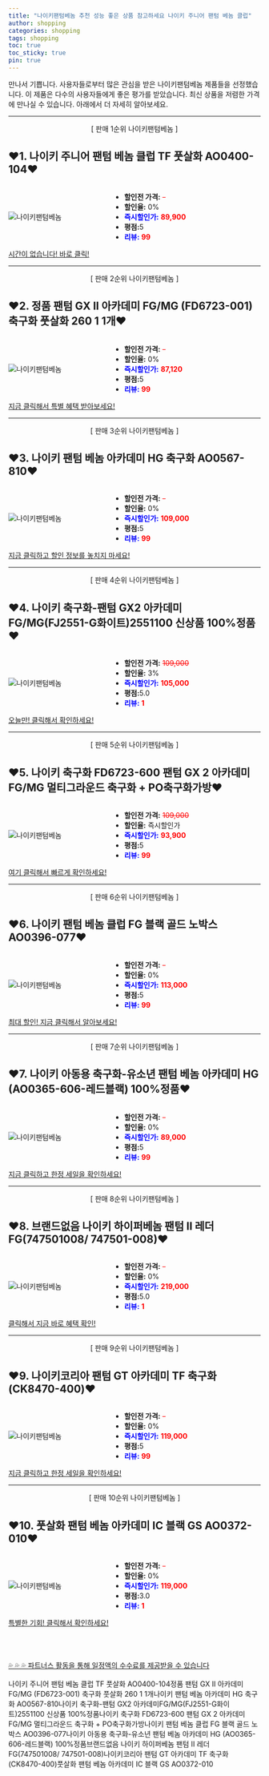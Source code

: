 ```yaml
---
title: "나이키팬텀베놈 추천 성능 좋은 상품 참고하세요 나이키 주니어 팬텀 베놈 클럽"
author: shopping
categories: shopping
tags: shopping
toc: true
toc_sticky: true
pin: true
---
```

만나서 기쁩니다. 사용자들로부터 많은 관심을 받은 나이키팬텀베놈 제품들을 선정했습니다. 이 제품은 다수의 사용자들에게 좋은 평가를 받았습니다. 최신 상품을 저렴한 가격에 만나실 수 있습니다. 아래에서 더 자세히 알아보세요.

---
<p class="toplist" style="margin: 0 auto; display: block; width: fit-content;">[ 판매 1순위 나이키팬텀베놈 ]</p>

<h2><strong>❤️1. 나이키 주니어 팬텀 베놈 클럽 TF 풋살화 AO0400-104❤️</strong></h2>

<div style="display: flex; align-items: center;">
    <div style="flex: 0.4;">
        <img src="https://thumbnail9.coupangcdn.com/thumbnails/remote/230x230ex/image/vendor_inventory/96bd/cdc1c489c3b316dc19933fb0302bd329055a77ac0ca4624b813798162d88.jpg" alt="나이키팬텀베놈" style="max-width: 100%;">
    </div>
    <div style="flex: 0.6; margin-left: 10px;">
        <ul>
            <li><strong>할인전 가격:</strong> <del style="color: red;">-</del></li>
            <li><strong>할인율:</strong> 0%</li>
            <li><span style='color:blue'><strong>즉시할인가:</strong></span> <span style='color:red'><strong>89,900</strong></span></li>
            <li><strong>평점:</strong>5</li>
            <li><span style='color:blue'><strong>리뷰:</strong></span> <span style='color:red'><strong>99</strong></span></li>
        </ul>
    </div>
</div>
<div class="center">
    <a href="https://selin100587001.github.io?lptag=AF9450613&subid=githubio&pageKey=8250162840&traceid=V0-153&itemId=23750309550&vendorItemId=90774833829" class="myButton">
        시간이 없습니다! 바로 클릭!
    </a>
</div>


---
<p class="toplist" style="margin: 0 auto; display: block; width: fit-content;">[ 판매 2순위 나이키팬텀베놈 ]</p>

<h2><strong>❤️2. 정품 팬텀 GX II 아카데미 FG/MG (FD6723-001) 축구화 풋살화 260 1 1개❤️</strong></h2>

<div style="display: flex; align-items: center;">
    <div style="flex: 0.4;">
        <img src="https://thumbnail6.coupangcdn.com/thumbnails/remote/230x230ex/image/vendor_inventory/f59b/92af639bc274fb89953a5b92d6cd42b6e36efdcbecfe49f7909b46eeca15.jpg" alt="나이키팬텀베놈" style="max-width: 100%;">
    </div>
    <div style="flex: 0.6; margin-left: 10px;">
        <ul>
            <li><strong>할인전 가격:</strong> <del style="color: red;">-</del></li>
            <li><strong>할인율:</strong> 0%</li>
            <li><span style='color:blue'><strong>즉시할인가:</strong></span> <span style='color:red'><strong>87,120</strong></span></li>
            <li><strong>평점:</strong>5</li>
            <li><span style='color:blue'><strong>리뷰:</strong></span> <span style='color:red'><strong>99</strong></span></li>
        </ul>
    </div>
</div>
<div class="center">
    <a href="https://selin100587001.github.io?lptag=AF9450613&subid=githubio&pageKey=7859138145&traceid=V0-153&itemId=21441405514&vendorItemId=88496027853" class="myButton">
        지금 클릭해서 특별 혜택 받아보세요!
    </a>
</div>


---
<p class="toplist" style="margin: 0 auto; display: block; width: fit-content;">[ 판매 3순위 나이키팬텀베놈 ]</p>

<h2><strong>❤️3. 나이키 팬텀 베놈 아카데미 HG 축구화 AO0567-810❤️</strong></h2>

<div style="display: flex; align-items: center;">
    <div style="flex: 0.4;">
        <img src="https://thumbnail6.coupangcdn.com/thumbnails/remote/230x230ex/image/vendor_inventory/2cf9/0edb2c2706ef4aef66993cbcf0cfa66b41350081ce4a4ca765fb43999616.jpg" alt="나이키팬텀베놈" style="max-width: 100%;">
    </div>
    <div style="flex: 0.6; margin-left: 10px;">
        <ul>
            <li><strong>할인전 가격:</strong> <del style="color: red;">-</del></li>
            <li><strong>할인율:</strong> 0%</li>
            <li><span style='color:blue'><strong>즉시할인가:</strong></span> <span style='color:red'><strong>109,000</strong></span></li>
            <li><strong>평점:</strong>5</li>
            <li><span style='color:blue'><strong>리뷰:</strong></span> <span style='color:red'><strong>99</strong></span></li>
        </ul>
    </div>
</div>
<div class="center">
    <a href="https://selin100587001.github.io?lptag=AF9450613&subid=githubio&pageKey=6940586039&traceid=V0-153&itemId=16828455335&vendorItemId=90766190890" class="myButton">
        지금 클릭하고 할인 정보를 놓치지 마세요!
    </a>
</div>


---
<p class="toplist" style="margin: 0 auto; display: block; width: fit-content;">[ 판매 4순위 나이키팬텀베놈 ]</p>

<h2><strong>❤️4. 나이키 축구화-팬텀 GX2 아카데미FG/MG(FJ2551-G화이트)2551100 신상품 100%정품❤️</strong></h2>

<div style="display: flex; align-items: center;">
    <div style="flex: 0.4;">
        <img src="https://thumbnail6.coupangcdn.com/thumbnails/remote/230x230ex/image/vendor_inventory/4c0b/854484f26622f81fa38670a959c23987b42d3bff60035851050100c8fdc1.jpg" alt="나이키팬텀베놈" style="max-width: 100%;">
    </div>
    <div style="flex: 0.6; margin-left: 10px;">
        <ul>
            <li><strong>할인전 가격:</strong> <del style="color: red;">109,000</del></li>
            <li><strong>할인율:</strong> 3%</li>
            <li><span style='color:blue'><strong>즉시할인가:</strong></span> <span style='color:red'><strong>105,000</strong></span></li>
            <li><strong>평점:</strong>5.0</li>
            <li><span style='color:blue'><strong>리뷰:</strong></span> <span style='color:red'><strong>1</strong></span></li>
        </ul>
    </div>
</div>
<div class="center">
    <a href="https://selin100587001.github.io?lptag=AF9450613&subid=githubio&pageKey=7859724993&traceid=V0-153&itemId=21444919702&vendorItemId=88499516451" class="myButton">
        오늘만! 클릭해서 확인하세요!
    </a>
</div>


---
<p class="toplist" style="margin: 0 auto; display: block; width: fit-content;">[ 판매 5순위 나이키팬텀베놈 ]</p>

<h2><strong>❤️5. 나이키 축구화 FD6723-600 팬텀 GX 2 아카데미 FG/MG 멀티그라운드 축구화 + PO축구화가방❤️</strong></h2>

<div style="display: flex; align-items: center;">
    <div style="flex: 0.4;">
        <img src="https://thumbnail6.coupangcdn.com/thumbnails/remote/230x230ex/image/vendor_inventory/3761/7869c430decc0f9433e6332daa414b1292abcb8a39c34e88db031ea2843f.jpg" alt="나이키팬텀베놈" style="max-width: 100%;">
    </div>
    <div style="flex: 0.6; margin-left: 10px;">
        <ul>
            <li><strong>할인전 가격:</strong> <del style="color: red;">109,000</del></li>
            <li><strong>할인율:</strong> 즉시할인가</li>
            <li><span style='color:blue'><strong>즉시할인가:</strong></span> <span style='color:red'><strong>93,900</strong></span></li>
            <li><strong>평점:</strong>5</li>
            <li><span style='color:blue'><strong>리뷰:</strong></span> <span style='color:red'><strong>99</strong></span></li>
        </ul>
    </div>
</div>
<div class="center">
    <a href="https://selin100587001.github.io?lptag=AF9450613&subid=githubio&pageKey=8184843463&traceid=V0-153&itemId=23406323317&vendorItemId=90433478224" class="myButton">
        여기 클릭해서 빠르게 확인하세요!
    </a>
</div>


---
<p class="toplist" style="margin: 0 auto; display: block; width: fit-content;">[ 판매 6순위 나이키팬텀베놈 ]</p>

<h2><strong>❤️6. 나이키 팬텀 베놈 클럽 FG 블랙 골드 노박스 AO0396-077❤️</strong></h2>

<div style="display: flex; align-items: center;">
    <div style="flex: 0.4;">
        <img src="https://thumbnail10.coupangcdn.com/thumbnails/remote/230x230ex/image/vendor_inventory/f192/003ee06c967dbb6b12787c0e1c9ec27ba97f40977cc846ad9fec74d7fe6f.jpg" alt="나이키팬텀베놈" style="max-width: 100%;">
    </div>
    <div style="flex: 0.6; margin-left: 10px;">
        <ul>
            <li><strong>할인전 가격:</strong> <del style="color: red;">-</del></li>
            <li><strong>할인율:</strong> 0%</li>
            <li><span style='color:blue'><strong>즉시할인가:</strong></span> <span style='color:red'><strong>113,000</strong></span></li>
            <li><strong>평점:</strong>5</li>
            <li><span style='color:blue'><strong>리뷰:</strong></span> <span style='color:red'><strong>99</strong></span></li>
        </ul>
    </div>
</div>
<div class="center">
    <a href="https://selin100587001.github.io?lptag=AF9450613&subid=githubio&pageKey=7870003215&traceid=V0-153&itemId=21496745014&vendorItemId=88550549752" class="myButton">
        최대 할인! 지금 클릭해서 알아보세요!
    </a>
</div>


---
<p class="toplist" style="margin: 0 auto; display: block; width: fit-content;">[ 판매 7순위 나이키팬텀베놈 ]</p>

<h2><strong>❤️7. 나이키 아동용 축구화-유소년 팬텀 베놈 아카데미 HG (AO0365-606-레드블랙) 100%정품❤️</strong></h2>

<div style="display: flex; align-items: center;">
    <div style="flex: 0.4;">
        <img src="https://thumbnail6.coupangcdn.com/thumbnails/remote/230x230ex/image/vendor_inventory/93e6/de9aec5e9783cda36ef36b1cb55e566ea574b16e6ee6478a892949b13db1.jpg" alt="나이키팬텀베놈" style="max-width: 100%;">
    </div>
    <div style="flex: 0.6; margin-left: 10px;">
        <ul>
            <li><strong>할인전 가격:</strong> <del style="color: red;">-</del></li>
            <li><strong>할인율:</strong> 0%</li>
            <li><span style='color:blue'><strong>즉시할인가:</strong></span> <span style='color:red'><strong>89,000</strong></span></li>
            <li><strong>평점:</strong>5</li>
            <li><span style='color:blue'><strong>리뷰:</strong></span> <span style='color:red'><strong>99</strong></span></li>
        </ul>
    </div>
</div>
<div class="center">
    <a href="https://selin100587001.github.io?lptag=AF9450613&subid=githubio&pageKey=4960425862&traceid=V0-153&itemId=6569260148&vendorItemId=82147316345" class="myButton">
        지금 클릭하고 한정 세일을 확인하세요!
    </a>
</div>


---
<p class="toplist" style="margin: 0 auto; display: block; width: fit-content;">[ 판매 8순위 나이키팬텀베놈 ]</p>

<h2><strong>❤️8. 브랜드없음 나이키 하이퍼베놈 팬텀 II 레더 FG(747501008/ 747501-008)❤️</strong></h2>

<div style="display: flex; align-items: center;">
    <div style="flex: 0.4;">
        <img src="https://thumbnail9.coupangcdn.com/thumbnails/remote/230x230ex/image/vendor_inventory/9f3e/9eacefdb1d80afaa5791a9e906ce888320dcb695b89a7be3b2439196116e.jpg" alt="나이키팬텀베놈" style="max-width: 100%;">
    </div>
    <div style="flex: 0.6; margin-left: 10px;">
        <ul>
            <li><strong>할인전 가격:</strong> <del style="color: red;">-</del></li>
            <li><strong>할인율:</strong> 0%</li>
            <li><span style='color:blue'><strong>즉시할인가:</strong></span> <span style='color:red'><strong>219,000</strong></span></li>
            <li><strong>평점:</strong>5.0</li>
            <li><span style='color:blue'><strong>리뷰:</strong></span> <span style='color:red'><strong>1</strong></span></li>
        </ul>
    </div>
</div>
<div class="center">
    <a href="https://selin100587001.github.io?lptag=AF9450613&subid=githubio&pageKey=5423476267&traceid=V0-153&itemId=8196532431&vendorItemId=75484639449" class="myButton">
        클릭해서 지금 바로 혜택 확인!
    </a>
</div>


---
<p class="toplist" style="margin: 0 auto; display: block; width: fit-content;">[ 판매 9순위 나이키팬텀베놈 ]</p>

<h2><strong>❤️9. 나이키코리아 팬텀 GT 아카데미 TF 축구화 (CK8470-400)❤️</strong></h2>

<div style="display: flex; align-items: center;">
    <div style="flex: 0.4;">
        <img src="https://thumbnail8.coupangcdn.com/thumbnails/remote/230x230ex/image/vendor_inventory/ba15/3edba6429bdad4559164d5c61e71609038a13c53b8f0cff612f7bba25c51.jpg" alt="나이키팬텀베놈" style="max-width: 100%;">
    </div>
    <div style="flex: 0.6; margin-left: 10px;">
        <ul>
            <li><strong>할인전 가격:</strong> <del style="color: red;">-</del></li>
            <li><strong>할인율:</strong> 0%</li>
            <li><span style='color:blue'><strong>즉시할인가:</strong></span> <span style='color:red'><strong>119,000</strong></span></li>
            <li><strong>평점:</strong>5</li>
            <li><span style='color:blue'><strong>리뷰:</strong></span> <span style='color:red'><strong>99</strong></span></li>
        </ul>
    </div>
</div>
<div class="center">
    <a href="https://selin100587001.github.io?lptag=AF9450613&subid=githubio&pageKey=4978291084&traceid=V0-153&itemId=6621589255&vendorItemId=86265705054" class="myButton">
        지금 클릭하고 한정 세일을 확인하세요!
    </a>
</div>


---
<p class="toplist" style="margin: 0 auto; display: block; width: fit-content;">[ 판매 10순위 나이키팬텀베놈 ]</p>

<h2><strong>❤️10. 풋살화 팬텀 베놈 아카데미 IC 블랙 GS AO0372-010❤️</strong></h2>

<div style="display: flex; align-items: center;">
    <div style="flex: 0.4;">
        <img src="https://thumbnail10.coupangcdn.com/thumbnails/remote/230x230ex/image/vendor_inventory/de6b/1ad1d0748fd1c04b12cf141a99e79129eca472eefcf1f2afb94972925974.jpg" alt="나이키팬텀베놈" style="max-width: 100%;">
    </div>
    <div style="flex: 0.6; margin-left: 10px;">
        <ul>
            <li><strong>할인전 가격:</strong> <del style="color: red;">-</del></li>
            <li><strong>할인율:</strong> 0%</li>
            <li><span style='color:blue'><strong>즉시할인가:</strong></span> <span style='color:red'><strong>119,000</strong></span></li>
            <li><strong>평점:</strong>3.0</li>
            <li><span style='color:blue'><strong>리뷰:</strong></span> <span style='color:red'><strong>1</strong></span></li>
        </ul>
    </div>
</div>
<div class="center">
    <a href="https://selin100587001.github.io?lptag=AF9450613&subid=githubio&pageKey=1802592806&traceid=V0-153&itemId=3067024090&vendorItemId=71054954489" class="myButton">
        특별한 기회! 클릭해서 확인하세요!
    </a>
</div>

<br><br><br>[💦 💦 💦 파트너스 활동을 통해 일정액의 수수료를 제공받을 수 있습니다](https://link.coupang.com/a/bcpT2c)<br><br>나이키 주니어 팬텀 베놈 클럽 TF 풋살화 AO0400-104정품 팬텀 GX II 아카데미 FG/MG (FD6723-001) 축구화 풋살화 260 1 1개나이키 팬텀 베놈 아카데미 HG 축구화 AO0567-810나이키 축구화-팬텀 GX2 아카데미FG/MG(FJ2551-G화이트)2551100 신상품 100%정품나이키 축구화 FD6723-600 팬텀 GX 2 아카데미 FG/MG 멀티그라운드 축구화 + PO축구화가방나이키 팬텀 베놈 클럽 FG 블랙 골드 노박스 AO0396-077나이키 아동용 축구화-유소년 팬텀 베놈 아카데미 HG (AO0365-606-레드블랙) 100%정품브랜드없음 나이키 하이퍼베놈 팬텀 II 레더 FG(747501008/ 747501-008)나이키코리아 팬텀 GT 아카데미 TF 축구화 (CK8470-400)풋살화 팬텀 베놈 아카데미 IC 블랙 GS AO0372-010